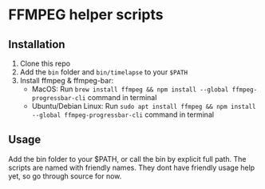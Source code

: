 # FFMPEG helper scripts

## Installation
1. Clone this repo
2. Add the `bin` folder and `bin/timelapse` to your `$PATH`
3. Install ffmpeg & ffmpeg-bar:
    - MacOS: Run `brew install ffmpeg && npm install --global ffmpeg-progressbar-cli` command in terminal
    - Ubuntu/Debian Linux: Run `sudo apt install ffmpeg && npm install --global ffmpeg-progressbar-cli` command in terminal

## Usage
Add the bin folder to your $PATH, or call the bin by explicit full path.
The scripts are named with friendly names.
They dont have friendly usage help yet, so go through source for now.
